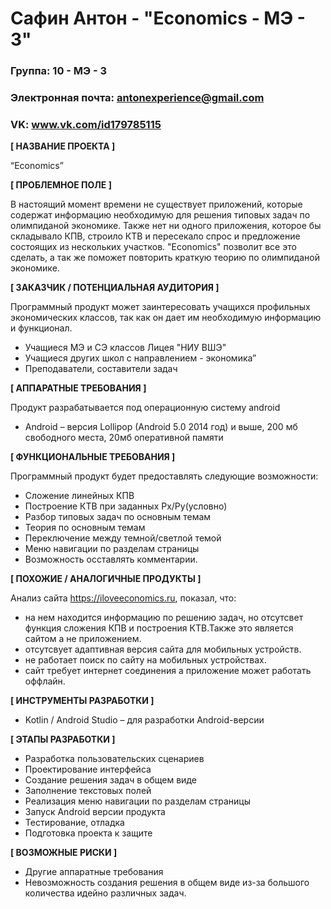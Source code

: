 # Сафин Антон - "Economics - МЭ - 3"

### Группа: 10 - МЭ - 3
### Электронная почта: antonexperience@gmail.com
### VK: www.vk.com/id179785115


**[ НАЗВАНИЕ ПРОЕКТА ]**

“Economics”

**[ ПРОБЛЕМНОЕ ПОЛЕ ]**

В настоящий момент времени не существует приложений, которые содержат информацию необходимую для решения типовых задач по олимпиданой экономике.
Также нет ни одного приложения, которое бы складывало КПВ, строило КТВ и пересекало спрос и предложение состоящих из нескольких участков.
"Economics" позволит все это сделать, а так же поможет повторить краткую теорию по олимпиданой экономике.

**[ ЗАКАЗЧИК / ПОТЕНЦИАЛЬНАЯ АУДИТОРИЯ ]**

Программный продукт может заинтересовать учащихся профильных экономических классов, так как он дает им необходимую информацию и функционал.

* Учащиеся МЭ и СЭ классов Лицея "НИУ ВШЭ"
* Учащиеся других школ с направлением - экономика”
* Преподаватели, составители задач

**[ АППАРАТНЫЕ ТРЕБОВАНИЯ ]** 

Продукт разрабатывается под операционную систему android

* Android – версия Lollipop (Android 5.0 2014 год) и выше, 200 мб свободного места, 20мб оперативной памяти

**[ ФУНКЦИОНАЛЬНЫЕ ТРЕБОВАНИЯ ]**

Программный продукт будет предоставлять следующие возможности:
* Сложение линейных КПВ
* Построение КТВ при заданных Px/Py(условно)
* Разбор типовых задач по основным темам
* Теория по основным темам
* Переключение между темной/светлой темой
* Меню навигации по разделам страницы
* Возможность осставлять комментарии.


**[ ПОХОЖИЕ / АНАЛОГИЧНЫЕ ПРОДУКТЫ ]**

Анализ сайта https://iloveeconomics.ru, показал, что:

* на нем находится информацию по решению задач, но отсутсвет функция сложения КПВ и построения КТВ.Также это является сайтом а не приложением.
* отсутсвует адаптивная версия сайта для мобильных устройств.
* не работает поиск по сайту на мобильных устройствах.
* сайт требует интернет соединения а приложение может работать оффлайн.

**[ ИНСТРУМЕНТЫ РАЗРАБОТКИ ]**

*	Kotlin / Android Studio – для разработки Android-версии

**[ ЭТАПЫ РАЗРАБОТКИ ]**

*	Разработка пользовательских сценариев
*	Проектирование интерфейса
*	Создание решения задач в общем виде
* Заполнение текстовых полей
* Реализация меню навигации по разделам страницы
*	Запуск Android версии продукта
*	Тестирование, отладка
*	Подготовка проекта к защите

**[ ВОЗМОЖНЫЕ РИСКИ ]**

*   Другие аппаратные требования
*   Невозможность создания решения в общем виде из-за большого количества идейно различных задач.	
